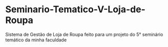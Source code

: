 # Seminario-Tematico-V-Loja-de-Roupa
Sistema de Gestão de Loja de Roupa feito para um projeto do 5° seminário temático da minha faculdade
